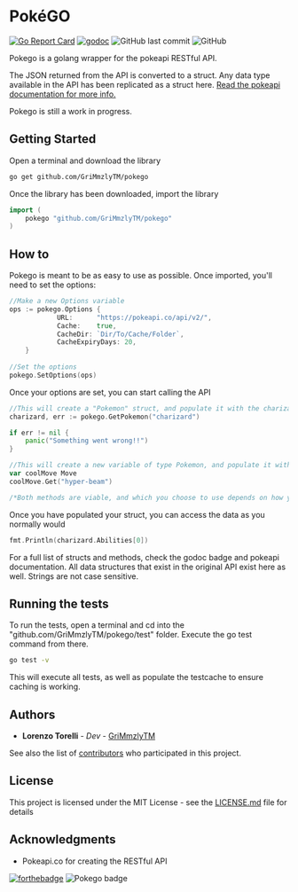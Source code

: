 # PokéGO

[![Go Report Card](https://goreportcard.com/badge/github.com/GriMmzlyTM/pokego)](https://goreportcard.com/report/github.com/GriMmzlyTM/pokego)  [![godoc](https://img.shields.io/badge/godoc-pokego-blue.svg)](https://godoc.org/github.com/GriMmzlyTM/pokego)  ![GitHub last commit](https://img.shields.io/github/last-commit/GriMmzlyTM/pokego.svg?colorB=blue&style=flat)  ![GitHub](https://img.shields.io/github/license/GriMmzlyTM/pokego.svg?colorB=blue&style=flat)

Pokego is a golang wrapper for the pokeapi RESTful API.

The JSON returned from the API is converted to a struct. Any data type available in the API has been replicated as a struct here. [Read the pokeapi documentation for more info.](https://pokeapi.co/docs/v2.html)

Pokego is still a work in progress.


## Getting Started

Open a terminal and download the library
```bash
go get github.com/GriMmzlyTM/pokego
```

Once the library has been downloaded, import the library
```go
import (
    pokego "github.com/GriMmzlyTM/pokego"
)
```

## How to

Pokego is meant to be as easy to use as possible. Once imported, you'll need to set the options:

```go
//Make a new Options variable
ops := pokego.Options {
            URL:      "https://pokeapi.co/api/v2/",
            Cache:    true,
            CacheDir: `Dir/To/Cache/Folder`,
            CacheExpiryDays: 20,
    }
    
//Set the options
pokego.SetOptions(ops)
```

Once your options are set, you can start calling the API

```go
//This will create a "Pokemon" struct, and populate it with the charizard data
charizard, err := pokego.GetPokemon("charizard")

if err != nil {
    panic("Something went wrong!!")
}

//This will create a new variable of type Pokemon, and populate it with charmander data. 
var coolMove Move 
coolMove.Get("hyper-beam")

/*Both methods are viable, and which you choose to use depends on how you plan on using the data. Most structs contain a Get method, which allows you to override the data.*/ 
```

Once you have populated your struct, you can access the data as you normally would

```go
fmt.Println(charizard.Abilities[0])
```

For a full list of structs and methods, check the godoc badge and pokeapi documentation. All data structures that exist in the original API exist here as well. Strings are not case sensitive.

## Running the tests

To run the tests, open a terminal and cd into the "github.com/GriMmzlyTM/pokego/test" folder. Execute the go test command from there. 
```bash
go test -v
```

This will execute all tests, as well as populate the testcache to ensure caching is working. 

## Authors

* **Lorenzo Torelli** - *Dev* - [GriMmzlyTM](https://github.com/GriMmzlyTM)

See also the list of [contributors](https://github.com/GriMmzlyTM/pokego/graphs/contributors) who participated in this project.

## License

This project is licensed under the MIT License - see the [LICENSE.md](LICENSE.md) file for details

## Acknowledgments

* Pokeapi.co for creating the RESTful API

[![forthebadge](https://forthebadge.com/images/badges/built-with-love.svg)](https://forthebadge.com)   ![Pokego badge](https://img.shields.io/badge/Pok%C3%A9-GO-blue.svg)